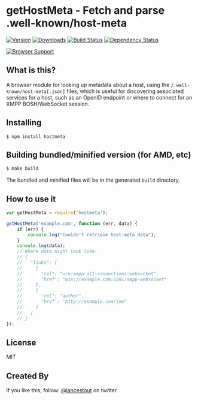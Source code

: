 # getHostMeta - Fetch and parse .well-known/host-meta

[![Version](http://img.shields.io/npm/v/hostmeta.svg)](https://npmjs.org/package/hostmeta)
[![Downloads](http://img.shields.io/npm/dm/hostmeta.svg)](https://npmjs.org/package/hostmeta)
[![Build Status](http://img.shields.io/travis/otalk/hostmeta.js.svg)](https://travis-ci.org/otalk/hostmeta)
[![Dependency Status](http://img.shields.io/david/otalk/hostmeta.js.svg)](https://david-dm.org/otalk/hostmeta)

[![Browser Support](https://ci.testling.com/otalk/hostmeta.js.png)](https://ci.testling.com/otalk/hostmeta)

## What is this?

A browser module for looking up metadata about a host, using the `/.well-known/host-meta[.json]` files, which is useful for discovering associated services for a host, such as an OpenID endpoint or where to connect for an XMPP BOSH/WebSocket session.

## Installing

```
$ npm install hostmeta
```

## Building bundled/minified version (for AMD, etc)

```sh
$ make build
```

The bundled and minified files will be in the generated `build` directory.

## How to use it

```js
var getHostMeta = require('hostmeta');

getHostMeta('example.com', function (err, data) {
    if (err) {
        console.log("Couldn't retrieve host-meta data");
    }
    console.log(data);
    // Where data might look like:
    // {
    //   "links": [
    //     {
    //       "rel": "urn:xmpp:alt-connections:websocket",
    //       "href': "wss://example.com:5281/xmpp-websocket"
    //     },
    //     {
    //       "rel": "author",
    //       "href': "http://example.com/joe"
    //     }
    //   ]
    // }
});
```

## License

MIT

## Created By

If you like this, follow: [@lancestout](http://twitter.com/lancestout) on twitter.
